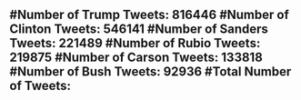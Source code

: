 #Number of Trump Tweets: 816446
#Number of Clinton Tweets: 546141
#Number of Sanders Tweets: 221489
#Number of Rubio Tweets: 219875
#Number of Carson Tweets: 133818
#Number of Bush Tweets: 92936
#Total Number of Tweets:  
---
